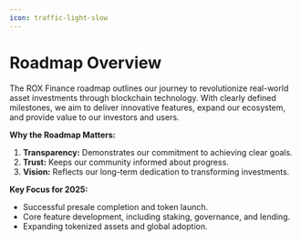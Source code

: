 ```yaml
---
icon: traffic-light-slow
---
```


# Roadmap Overview

The ROX Finance roadmap outlines our journey to revolutionize real-world asset investments through blockchain technology. With clearly defined milestones, we aim to deliver innovative features, expand our ecosystem, and provide value to our investors and users.

**Why the Roadmap Matters:**

1. **Transparency:** Demonstrates our commitment to achieving clear goals.
2. **Trust:** Keeps our community informed about progress.
3. **Vision:** Reflects our long-term dedication to transforming investments.

**Key Focus for 2025:**

* Successful presale completion and token launch.
* Core feature development, including staking, governance, and lending.
* Expanding tokenized assets and global adoption.

